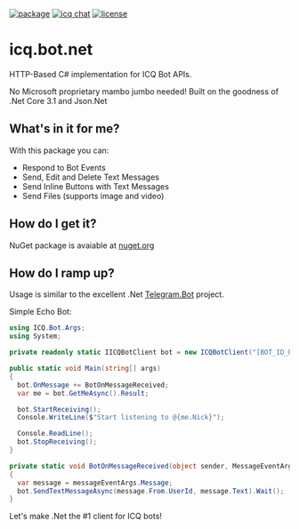 [![package](https://img.shields.io/badge/ICQ.Bot-v1.4-blue)](https://www.nuget.org/packages/ICQ.Bot)
[![icq chat](https://img.shields.io/badge/Community-Chat-blue)](https://icq.im/bots_dotnet)
[![license](https://img.shields.io/badge/license-MIT-brightgreen)](https://github.com/idan-rubin/icq.bot.net/blob/master/LICENSE)

# icq.bot.net

HTTP-Based C# implementation for ICQ Bot APIs.

No Microsoft proprietary mambo jumbo needed! Built on the goodness of .Net Core 3.1 and Json.Net

## What's in it for me?
With this package you can:
* Respond to Bot Events
* Send, Edit and Delete Text Messages
* Send Inline Buttons with Text Messages
* Send Files (supports image and video)

## How do I get it?
NuGet package is avaiable at [nuget.org]

## How do I ramp up?
Usage is similar to the excellent .Net [Telegram.Bot] project.

Simple Echo Bot:
```csharp
using ICQ.Bot.Args;
using System;

private readonly static IICQBotClient bot = new ICQBotClient("[BOT_ID_FROM_ICQ_METABOT]");

public static void Main(string[] args)
{
  bot.OnMessage += BotOnMessageReceived;
  var me = bot.GetMeAsync().Result;

  bot.StartReceiving();
  Console.WriteLine($"Start listening to @{me.Nick}");

  Console.ReadLine();
  bot.StopReceiving();
}

private static void BotOnMessageReceived(object sender, MessageEventArgs messageEventArgs)
{
  var message = messageEventArgs.Message;
  bot.SendTextMessageAsync(message.From.UserId, message.Text).Wait();
}
```

Let's make .Net the #1 client for ICQ bots!

[nuget.org]: https://www.nuget.org/packages/ICQ.Bot
[Telegram.Bot]: https://github.com/TelegramBots/Telegram.Bot
